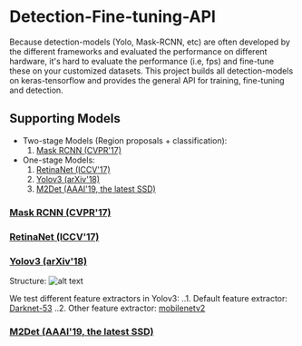 # Detection-Fine-tuning-API
Because detection-models (Yolo, Mask-RCNN, etc) are often developed by the different frameworks and evaluated the performance on different hardware, it's hard to evaluate the performance (i.e, fps) and fine-tune these on your customized datasets. This project builds all detection-models on keras-tensorflow and provides the general API for training, fine-tuning and detection. 
## Supporting Models
* Two-stage Models (Region proposals + classification):
    1. [Mask RCNN (CVPR'17)](https://arxiv.org/abs/1703.06870)
* One-stage Models:
    1. [RetinaNet (ICCV'17)](https://arxiv.org/abs/1708.02002)
    2. [Yolov3 (arXiv'18)](https://arxiv.org/abs/1804.02767)
    3. [M2Det (AAAI'19, the latest SSD)](https://arxiv.org/abs/1811.04533)
### [Mask RCNN (CVPR'17)](https://arxiv.org/abs/1703.06870)
### [RetinaNet (ICCV'17)](https://arxiv.org/abs/1708.02002)
### [Yolov3 (arXiv'18)](https://arxiv.org/abs/1804.02767)
Structure: 
![alt text](https://github.com/jacksonly/Detection-Fine-tuning-API/tree/master/Images/yolov3.png)

We test different feature extractors in Yolov3:
..1. Default feature extractor: [Darknet-53](https://github.com/qqwweee/keras-yolo3)
..2. Other feature extractor: [mobilenetv2](https://github.com/fsx950223/mobilenetv2-yolov3)
### [M2Det (AAAI'19, the latest SSD)](https://arxiv.org/abs/1811.04533)